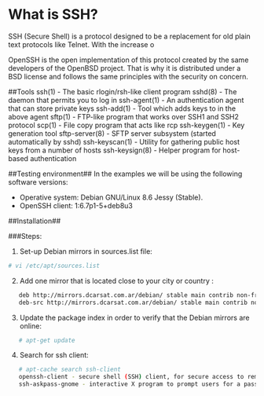 # What is SSH? 

SSH (Secure Shell) is a protocol designed to be a replacement for old plain text protocols like Telnet.
With the increase o

OpenSSH is the open implementation of this protocol created by the same developers of the OpenBSD project. 
That is why it is distributed under a BSD license and follows the same principles with the security on concern.

##Tools
ssh(1) - The basic rlogin/rsh-like client program
sshd(8) - The daemon that permits you to log in
ssh-agent(1) - An authentication agent that can store private keys
ssh-add(1) - Tool which adds keys to in the above agent
sftp(1) - FTP-like program that works over SSH1 and SSH2 protocol
scp(1) - File copy program that acts like rcp
ssh-keygen(1) - Key generation tool
sftp-server(8) - SFTP server subsystem (started automatically by sshd)
ssh-keyscan(1) - Utility for gathering public host keys from a number of hosts
ssh-keysign(8) - Helper program for host-based authentication


##Testing environment##
In the examples we will be using the following software versions:
- Operative system: Debian GNU/Linux 8.6 Jessy (Stable).
- OpenSSH client: 1:6.7p1-5+deb8u3

##Installation##

###Steps:

1. Set-up Debian mirrors in sources.list file:
```bash
# vi /etc/apt/sources.list
```
2. Add one mirror that is located close to your city or country :
```bash
   deb http://mirrors.dcarsat.com.ar/debian/ stable main contrib non-free
   deb-src http://mirrors.dcarsat.com.ar/debian/ stable main contrib non-free
```
3. Update the package index in order to verify that the Debian mirrors are online:
```bash
   # apt-get update
```
4. Search for ssh client: 
```bash
   # apt-cache search ssh-client
   openssh-client - secure shell (SSH) client, for secure access to remote machines
   ssh-askpass-gnome - interactive X program to prompt users for a passphrase for ssh-add
```
